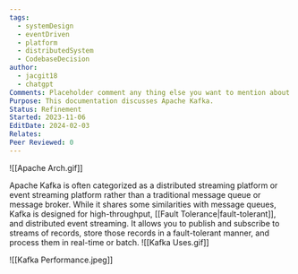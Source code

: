 ```yaml
---
tags:
  - systemDesign
  - eventDriven
  - platform
  - distributedSystem
  - CodebaseDecision
author:
  - jacgit18
  - chatgpt
Comments: Placeholder comment any thing else you want to mention about the document.
Purpose: This documentation discusses Apache Kafka.
Status: Refinement
Started: 2023-11-06
EditDate: 2024-02-03
Relates: 
Peer Reviewed: 0
---
```

![[Apache Arch.gif]]

Apache Kafka is often categorized as a distributed streaming platform or event streaming platform rather than a traditional message queue or message broker. While it shares some similarities with message queues, Kafka is designed for high-throughput, [[Fault Tolerance|fault-tolerant]], and distributed event streaming. It allows you to publish and subscribe to streams of records, store those records in a fault-tolerant manner, and process them in real-time or batch.
![[Kafka Uses.gif]]



![[Kafka Performance.jpeg]]